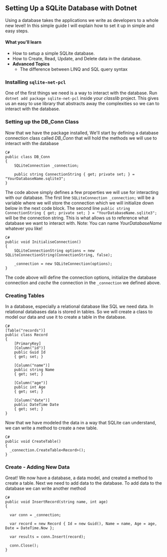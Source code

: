 ## Setting Up a SQLite Database with Dotnet

Using a database takes the applications we write as developers to a whole new level! In this simple guide I will explain how to set it up in simple and easy steps.

#### What you'll learn

- How to setup a simple SQLite database.
- How to Create, Read, Update, and Delete data in the database.
- **Advanced Topics**
  - The difference between LINQ and SQL query syntax

### Installing `sqlite-net-pcl`

One of the first things we need is a way to interact with the database.
Run `dotnet add package sqlite-net-pcl` inside your _classlib_ project.
This gives us an easy to use library that abstracts away the complexities so we can to interact with the database.

### Setting up the DB_Conn Class

Now that we have the package installed, We'll start by defining a database connection class called _DB_Conn_ that will hold the methods we will use to interact with the database

```
C#
public class DB_Conn
{
    SQLiteConnection _connection;

    public string ConnectionString { get; private set; } = "YourDatabaseName.sqlite3";
}
```

The code above simply defines a few properties we will use for interacting with our database. The first line `SQLiteConnection _connection;` will be a variable where we will store the connection which we will initialize down below in the next code block. The second line `public string ConnectionString { get; private set; } = "YourDatabaseName.sqlite3";` will be the connection string. This is what allows us to reference what database we want to interact with. Note: You can name _YourDatabaseName_ whatever you like!

```
C#
public void InitialiseConnection()
{
    SQLiteConnectionString options = new SQLiteConnectionString(ConnectionString, false);

    _connection = new SQLiteConnection(options);
}
```

The code above will define the connection options, initialize the database connection and _cache_ the connection in the `_connection` we defined above.

### Creating Tables

In a database, especially a relational database like SQL we need data. In relational databases data is stored in tables. So we will create a class to model our data and use it to create a table in the database.

```
C#
[Table("records")]
public class Record
{
    [PrimaryKey]
    [Column("id")]
    public Guid Id
    { get; set; }

    [Column("name")]
    public string Name
    { get; set; }

    [Column("age")]
    public int Age
    { get; set; }

    [Column("date")]
    public DateTime Date
    { get; set; }
}

```

Now that we have modeled the data in a way that SQLite can understand, we can write a method to create a new table.

```
C#
public void CreateTable()
{
  _connection.CreateTable<Record>();
}
```

### Create - Adding New Data

Great! We now have a database, a data model, and created a method to create a table. Next we need to add data to the database.
To add data to the database we can write another method

```
C#
public void InsertRecord(string name, int age)
{

  var conn = _connection;

  var record = new Record { Id = new Guid(), Name = name, Age = age, Date = DateTime.Now };

  var results = conn.Insert(record);

  conn.Close();
}
```
